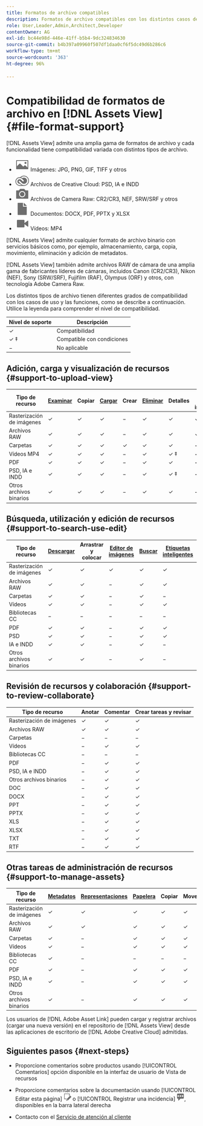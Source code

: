 ```yaml
---
title: Formatos de archivo compatibles
description: Formatos de archivo compatibles con los distintos casos de uso de [!DNL Assets View]
role: User,Leader,Admin,Architect,Developer
contentOwner: AG
exl-id: bc44e98d-446e-41ff-b5b4-9dc324834630
source-git-commit: b4b397a09960f507df1daa0cf6f5dc49d6b286c6
workflow-type: tm+mt
source-wordcount: '363'
ht-degree: 96%

---
```


# Compatibilidad de formatos de archivo en [!DNL Assets View] {#file-format-support}

[!DNL Assets View] admite una amplia gama de formatos de archivo y cada funcionalidad tiene compatibilidad variada con distintos tipos de archivo.

* ![icono de tipo de archivo de imagen](assets/image-icon.svg) Imágenes: JPG, PNG, GIF, TIFF y otros
* ![icono de tipo Creative Cloud](assets/creative-cloud-files.svg) Archivos de Creative Cloud: PSD, IA e INDD
* ![icono de tipo cámara](assets/camera-icon.svg) Archivos de Camera Raw: CR2/CR3, NEF, SRW/SRF y otros
* ![icono de tipo de archivo de documento](assets/document-icon.svg) Documentos: DOCX, PDF, PPTX y XLSX
* ![icono de tipo de archivo de vídeo](assets/video-icon.svg) Vídeos: MP4

[!DNL Assets View] admite cualquier formato de archivo binario con servicios básicos como, por ejemplo, almacenamiento, carga, copia, movimiento, eliminación y adición de metadatos.

[!DNL Assets View] también admite archivos RAW de cámara de una amplia gama de fabricantes líderes de cámaras, incluidos Canon (CR2/CR3), Nikon (NEF), Sony (SRW/SRF), Fujifilm (RAF), Olympus (ORF) y otros, con tecnología Adobe Camera Raw.

Los distintos tipos de archivo tienen diferentes grados de compatibilidad con los casos de uso y las funciones, como se describe a continuación. Utilice la leyenda para comprender el nivel de compatibilidad.

| Nivel de soporte | Descripción |
|-------------------|-------------------------|
| ✓ | Compatibilidad |
| ✓ ‡ | Compatible con condiciones |
| − | No aplicable |

## Adición, carga y visualización de recursos {#support-to-upload-view}

<!-- TBD: For AEM, AI files require the PDF option to be selected when saving the AI file.
-->

| Tipo de recurso | [Examinar](/help/assets/navigate-view.md) | Copiar | [Cargar](/help/assets/add-delete.md) | Crear | [Eliminar](/help/assets/add-delete.md#delete-assets) | Detalles | Zoom de imagen | [Vistos recientemente](/help/assets/navigate-view.md) |
|-------------------|----------|----------|----------|----------|----------|-------------------|------------|-----------------|
| Rasterización de imágenes | ✓ | ✓ | ✓ | − | ✓ | ✓ | ✓ | ✓ |
| Archivos RAW | ✓ | ✓ | ✓ | − | ✓ | ✓ | ✓ | ✓ |
| Carpetas | ✓ | ✓ | ✓ | ✓ | ✓ | ✓ | − | − |
| Vídeos MP4 | ✓ | ✓ | ✓ | − | ✓ | ✓ ‡ | − | ✓ |
| PDF | ✓ | ✓ | ✓ | − | ✓ | ✓ | − | ✓ |
| PSD, IA e INDD | ✓ | ✓ | ✓ | − | ✓ | ✓ ‡ | − | ✓ |
| Otros archivos binarios | ✓ | ✓ | ✓ | − | ✓ | ✓ | − | ✓ |

<!-- Hiding CC Libraries (considered beta) as per PM feedback.
| CC Libraries  | &#10003; | &minus;  | &#10003; | &#10003; | &#10003; | &#10003; | &minus;    | &minus;         |
-->

## Búsqueda, utilización y edición de recursos {#support-to-search-use-edit}

| Tipo de recurso | [Descargar](/help/assets/manage-organize.md#download) | Arrastrar y colocar | [Editor de imágenes](/help/assets/edit-images.md) | [Buscar](/help/assets/search.md) | [Etiquetas inteligentes](/help/assets/metadata.md#tags) | [Cambiar nombre](/help/assets/manage-organize.md) | [Versiones](/help/assets/manage-organize.md#versions-of-assets) |
|---------------|----------|---------------|--------------|----------|------------|----------|----------|
| Rasterización de imágenes | ✓ | ✓ | ✓ | ✓ | ✓ | ✓ | ✓ |
| Archivos RAW | ✓ | ✓ | − | ✓ | ✓ | ✓ | ✓ | ✓ |
| Carpetas | ✓ | ✓ | − | ✓ | − | ✓ | ✓ |
| Vídeos | ✓ | ✓ | − | ✓ | ✓ | ✓ | ✓ |
| Bibliotecas CC | − | − | − | − | − | ✓ | ✓ |
| PDF | ✓ | ✓ | − | ✓ | ✓ | ✓ | ✓ |
| PSD | ✓ | ✓ | − | ✓ | ✓ | ✓ | ✓ |
| IA e INDD | ✓ | ✓ | − | ✓ | − | ✓ | ✓ |
| Otros archivos binarios | ✓ | ✓ | − | ✓ | − | ✓ | ✓ |


## Revisión de recursos y colaboración {#support-to-review-collaborate}

| Tipo de recurso | Anotar | Comentar | Crear tareas y revisar |
|---------------|----------|----------|-------------------------|
| Rasterización de imágenes | ✓ | ✓ | ✓ |
| Archivos RAW | ✓ | ✓ | ✓ |
| Carpetas | − | − | − |
| Vídeos | − | ✓ | ✓ |
| Bibliotecas CC | − | − | − |
| PDF | − | ✓ | ✓ |
| PSD, IA e INDD | − | ✓ | ✓ |
| Otros archivos binarios | − | ✓ | ✓ |
| DOC | − | ✓ | ✓ |
| DOCX | − | ✓ | ✓ |
| PPT | − | ✓ | ✓ |
| PPTX | − | ✓ | ✓ |
| XLS | − | ✓ | ✓ |
| XLSX | − | ✓ | ✓ |
| TXT | − | ✓ | ✓ |
| RTF | − | ✓ | ✓ |

## Otras tareas de administración de recursos {#support-to-manage-assets}

| Tipo de recurso | [Metadatos](/help/assets/metadata.md) | [Representaciones](/help/assets/add-delete.md#renditions) | [Papelera](/help/assets/add-delete.md#delete-assets) | Copiar | Mover |
|---------------|-------------------|------------|----------|----------|----------|
| Rasterización de imágenes | ✓ | ✓ | ✓ | ✓ | ✓ |
| Archivos RAW | ✓ | ✓ | ✓ | ✓ | ✓ |
| Carpetas | ✓ | − | ✓ | ✓ | ✓ |
| Vídeos | ✓ | − | ✓ | ✓ | ✓ |
| Bibliotecas CC | ✓ | − | − | − | − |
| PDF | ✓ | − | ✓ | ✓ | ✓ |
| PSD, IA e INDD | ✓ | − | ✓ | ✓ | ✓ |
| Otros archivos binarios | ✓ | − | ✓ | ✓ | ✓ |

Los usuarios de [!DNL Adobe Asset Link] pueden cargar y registrar archivos (cargar una nueva versión) en el repositorio de [!DNL Assets View] desde las aplicaciones de escritorio de [!DNL Adobe Creative Cloud] admitidas.

<!-- TBD: Saving the template table separately for later use.
| Asset type    | Features |
|---------------|----------|
| Raster images |          |
| Folders       |          |
| Videos        |          |
| CC Libraries  |          |
| PDF files     |          |
| PSD           |          |
| AI            |          |
| INDD          |          |

>[!MORELIKETHIS]
>
>* []()
-->

## Siguientes pasos {#next-steps}

* Proporcione comentarios sobre productos usando [!UICONTROL Comentarios] opción disponible en la interfaz de usuario de Vista de recursos

* Proporcione comentarios sobre la documentación usando [!UICONTROL Editar esta página] ![editar la página](assets/do-not-localize/edit-page.png) o [!UICONTROL Registrar una incidencia] ![crear una incidencia de GitHub](assets/do-not-localize/github-issue.png), disponibles en la barra lateral derecha

* Contacto con el [Servicio de atención al cliente](https://experienceleague.adobe.com/?support-solution=General&amp;lang=es#support)
